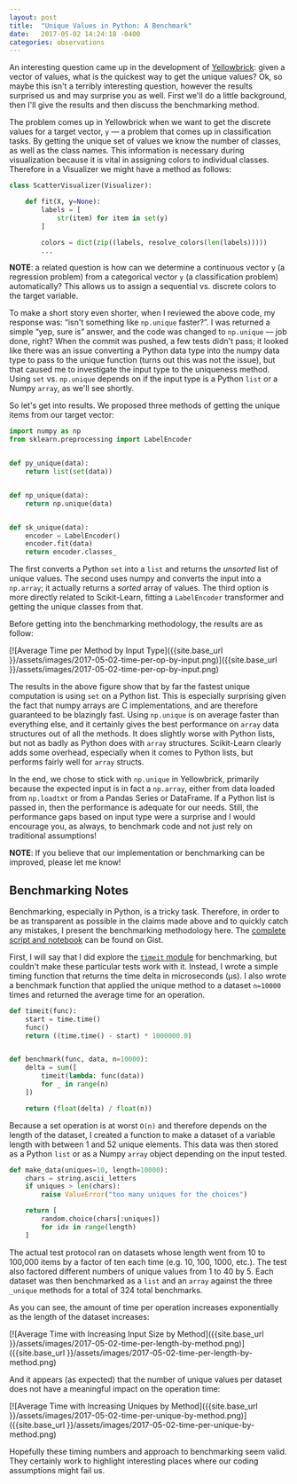 ```yaml
---
layout: post
title:  "Unique Values in Python: A Benchmark"
date:   2017-05-02 14:24:18 -0400
categories: observations
---
```


An interesting question came up in the development of [Yellowbrick](http://www.scikit-yb.org/): given a vector of values, what is the quickest way to get the unique values? Ok, so maybe this isn't a terribly interesting question, however the results surprised us and may surprise you as well. First we'll do a little background, then I'll give the results and then discuss the benchmarking method.

The problem comes up in Yellowbrick when we want to get the discrete values for a target vector, `y` &mdash; a problem that comes up in classification tasks. By getting the unique set of values we know the number of classes, as well as the class names. This information is necessary during visualization because it is vital in assigning colors to individual classes. Therefore in a Visualizer we might have a method as follows:

```python
class ScatterVisualizer(Visualizer):

    def fit(X, y=None):
        labels = [
            str(item) for item in set(y)
        ]

        colors = dict(zip((labels, resolve_colors(len(labels)))))
        ...
```

**NOTE**: a related question is how can we determine a continuous vector `y` (a regression problem) from a categorical vector `y` (a classification problem) automatically? This allows us to assign a sequential vs. discrete colors to the target variable.

To make a short story even shorter, when I reviewed the above code, my response was: &ldquo;isn't something like `np.unique` faster?&rdquo;. I was returned a simple &ldquo;yep, sure is&rdquo; answer, and the code was changed to `np.unique` &mdash; job done, right? When the commit was pushed, a few tests didn't pass; it looked like there was an issue converting a Python data type into the numpy data type to pass to the unique function (turns out this was not the issue), but that caused me to investigate the input type to the uniqueness method. Using `set` vs. `np.unique` depends on if the input type is a Python `list` or a Numpy `array`, as we'll see shortly.  

So let's get into results. We proposed three methods of getting the unique items from our target vector:

```python
import numpy as np
from sklearn.preprocessing import LabelEncoder


def py_unique(data):
    return list(set(data))


def np_unique(data):
    return np.unique(data)


def sk_unique(data):
    encoder = LabelEncoder()
    encoder.fit(data)
    return encoder.classes_
```

The first converts a Python `set` into a `list` and returns the _unsorted_ list of unique values. The second uses numpy and converts the input into a `np.array`; it actually returns a _sorted_ array of values. The third option is more directly related to Scikit-Learn, fitting a `LabelEncoder` transformer and getting the unique classes from that.

Before getting into the benchmarking methodology, the results are as follow:

[![Average Time per Method by Input Type]({{site.base_url }}/assets/images/2017-05-02-time-per-op-by-input.png)]({{site.base_url }}/assets/images/2017-05-02-time-per-op-by-input.png)

The results in the above figure show that by far the fastest unique computation is using `set` on a Python list. This is especially surprising given the fact that numpy arrays are C implementations, and are therefore guaranteed to be blazingly fast. Using `np.unique` is on average faster than everything else, and it certainly gives the best performance on `array` data structures out of all the methods. It does slightly worse with Python lists, but not as badly as Python does with `array` structures. Scikit-Learn clearly adds some overhead, especially when it comes to Python lists, but performs fairly well for `array` structs.

In the end, we chose to stick with `np.unique` in Yellowbrick, primarily because the expected input is in fact a `np.array`, either from data loaded from `np.loadtxt` or from a Pandas Series or DataFrame. If a Python list is passed in, then the performance is adequate for our needs. Still, the performance gaps based on input type were a surprise and I would encourage you, as always, to benchmark code and not just rely on traditional assumptions!

**NOTE**: If you believe that our implementation or benchmarking can be improved, please let me know!

## Benchmarking Notes

Benchmarking, especially in Python, is a tricky task. Therefore, in order to be as transparent as possible in the claims made above and to quickly catch any mistakes, I present the benchmarking methodology here. The [complete script and notebook](https://gist.github.com/bbengfort/bed86721ecb20fd96269606c05741851) can be found on Gist.

First, I will say that I did explore the [`timeit` module](https://docs.python.org/3.5/library/timeit.html) for benchmarking, but couldn't make these particular tests work with it. Instead, I wrote a simple timing function that returns the time delta in microseconds (μs). I also wrote a benchmark function that applied the unique method to a dataset `n=10000` times and returned the average time for an operation.

```python
def timeit(func):
    start = time.time()
    func()
    return ((time.time() - start) * 1000000.0)


def benchmark(func, data, n=10000):
    delta = sum([
        timeit(lambda: func(data))
        for _ in range(n)
    ])

    return (float(delta) / float(n))
```

Because a set operation is at worst `O(n)` and therefore depends on the length of the dataset, I created a function to make a dataset of a variable length with between 1 and 52 unique elements. This data was then stored as a Python `list` or as a Numpy `array` object depending on the input tested.

```python
def make_data(uniques=10, length=10000):
    chars = string.ascii_letters
    if uniques > len(chars):
        raise ValueError("too many uniques for the choices")

    return [
        random.choice(chars[:uniques])
        for idx in range(length)
    ]
```

The actual test protocol ran on datasets whose length went from 10 to 100,000 items by a factor of ten each time (e.g. 10, 100, 1000, etc.). The test also factored different numbers of unique values from 1 to 40 by 5. Each dataset was then benchmarked as a `list` and an `array` against the three `_unique` methods for a total of 324 total benchmarks.

As you can see, the amount of time per operation increases exponentially as the length of the dataset increases:

[![Average Time with Increasing Input Size by Method]({{site.base_url }}/assets/images/2017-05-02-time-per-length-by-method.png)]({{site.base_url }}/assets/images/2017-05-02-time-per-length-by-method.png)

And it appears (as expected) that the number of unique values per dataset does not have a meaningful impact on the operation time:

[![Average Time with Increasing Uniques by Method]({{site.base_url }}/assets/images/2017-05-02-time-per-unique-by-method.png)]({{site.base_url }}/assets/images/2017-05-02-time-per-unique-by-method.png)

Hopefully these timing numbers and approach to benchmarking seem valid. They certainly work to highlight interesting places where our coding assumptions might fail us. 
